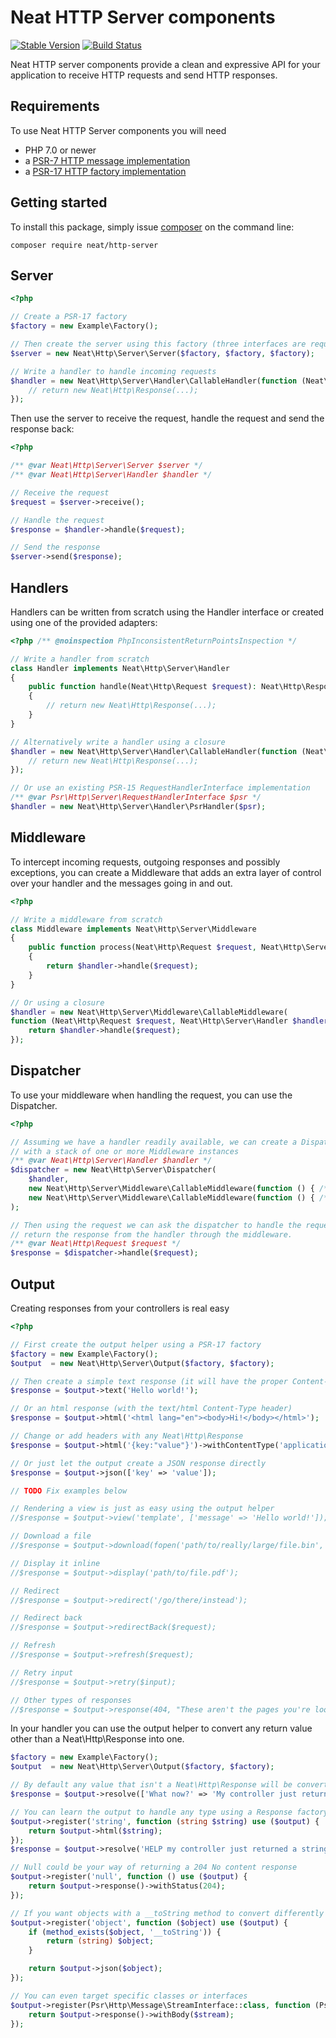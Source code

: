 Neat HTTP Server components
===========================
[![Stable Version](https://poser.pugx.org/neat/http-server/version)](https://packagist.org/packages/neat/http-server)
[![Build Status](https://travis-ci.org/neat-php/http-server.svg?branch=master)](https://travis-ci.org/neat-php/http-server)

Neat HTTP server components provide a clean and expressive API for your
application to receive HTTP requests and send HTTP responses.

Requirements
------------
To use Neat HTTP Server components you will need
- PHP 7.0 or newer
- a [PSR-7 HTTP message implementation](https://packagist.org/providers/psr/http-message-implementation)
- a [PSR-17 HTTP factory implementation](https://packagist.org/providers/psr/http-factory-implementation)

Getting started
---------------
To install this package, simply issue [composer](https://getcomposer.org) on the
command line:
```
composer require neat/http-server
```

Server
------
```php
<?php

// Create a PSR-17 factory
$factory = new Example\Factory();

// Then create the server using this factory (three interfaces are required)
$server = new Neat\Http\Server\Server($factory, $factory, $factory);

// Write a handler to handle incoming requests
$handler = new Neat\Http\Server\Handler\CallableHandler(function (Neat\Http\Request $request) {
    // return new Neat\Http\Response(...);
});
```

Then use the server to receive the request, handle the request and send the response back:
```php
<?php

/** @var Neat\Http\Server\Server $server */
/** @var Neat\Http\Server\Handler $handler */

// Receive the request
$request = $server->receive();

// Handle the request
$response = $handler->handle($request);

// Send the response
$server->send($response);
```

Handlers
--------
Handlers can be written from scratch using the Handler interface or created
using one of the provided adapters:
```php
<?php /** @noinspection PhpInconsistentReturnPointsInspection */

// Write a handler from scratch
class Handler implements Neat\Http\Server\Handler
{
    public function handle(Neat\Http\Request $request): Neat\Http\Response
    {
        // return new Neat\Http\Response(...);
    }
}

// Alternatively write a handler using a closure
$handler = new Neat\Http\Server\Handler\CallableHandler(function (Neat\Http\Request $request) {
    // return new Neat\Http\Response(...);
});

// Or use an existing PSR-15 RequestHandlerInterface implementation
/** @var Psr\Http\Server\RequestHandlerInterface $psr */
$handler = new Neat\Http\Server\Handler\PsrHandler($psr);
```

Middleware
----------
To intercept incoming requests, outgoing responses and possibly exceptions,
you can create a Middleware that adds an extra layer of control over your
handler and the messages going in and out.
```php
<?php

// Write a middleware from scratch
class Middleware implements Neat\Http\Server\Middleware
{
    public function process(Neat\Http\Request $request, Neat\Http\Server\Handler $handler): Neat\Http\Response
    {
        return $handler->handle($request);
    }
}

// Or using a closure
$handler = new Neat\Http\Server\Middleware\CallableMiddleware(
function (Neat\Http\Request $request, Neat\Http\Server\Handler $handler) {
    return $handler->handle($request);
});
```

Dispatcher
----------
To use your middleware when handling the request, you can use the Dispatcher.

```php
<?php

// Assuming we have a handler readily available, we can create a Dispatcher
// with a stack of one or more Middleware instances
/** @var Neat\Http\Server\Handler $handler */
$dispatcher = new Neat\Http\Server\Dispatcher(
    $handler,
    new Neat\Http\Server\Middleware\CallableMiddleware(function () { /* ... */ }),
    new Neat\Http\Server\Middleware\CallableMiddleware(function () { /* ... */ })
);

// Then using the request we can ask the dispatcher to handle the request and
// return the response from the handler through the middleware.
/** @var Neat\Http\Request $request */
$response = $dispatcher->handle($request);
```

Output
------
Creating responses from your controllers is real easy
```php
<?php

// First create the output helper using a PSR-17 factory
$factory = new Example\Factory();
$output  = new Neat\Http\Server\Output($factory, $factory);

// Then create a simple text response (it will have the proper Content-Type header set)
$response = $output->text('Hello world!');

// Or an html response (with the text/html Content-Type header)
$response = $output->html('<html lang="en"><body>Hi!</body></html>');

// Change or add headers with any Neat\Http\Response
$response = $output->html('{key:"value"}')->withContentType('application/json');

// Or just let the output create a JSON response directly
$response = $output->json(['key' => 'value']);

// TODO Fix examples below

// Rendering a view is just as easy using the output helper
//$response = $output->view('template', ['message' => 'Hello world!']);

// Download a file
//$response = $output->download(fopen('path/to/really/large/file.bin', 'r+'));

// Display it inline
//$response = $output->display('path/to/file.pdf');

// Redirect
//$response = $output->redirect('/go/there/instead');

// Redirect back
//$response = $output->redirectBack($request);

// Refresh
//$response = $output->refresh($request);

// Retry input
//$response = $output->retry($input);

// Other types of responses
//$response = $output->response(404, "These aren't the pages you're looking for.");
```

In your handler you can use the output helper to convert any return value other
than a Neat\Http\Response into one.
```php
$factory = new Example\Factory();
$output  = new Neat\Http\Server\Output($factory, $factory);

// By default any value that isn't a Neat\Http\Response will be converted to a JSON response  
$response = $output->resolve(['What now?' => 'My controller just returned this lousy array.']);

// You can learn the output to handle any type using a Response factory
$output->register('string', function (string $string) use ($output) {
    return $output->html($string);
});
$response = $output->resolve('HELP my controller just returned a string!');

// Null could be your way of returning a 204 No content response
$output->register('null', function () use ($output) {
    return $output->response()->withStatus(204);
});

// If you want objects with a __toString method to convert differently
$output->register('object', function ($object) use ($output) {
    if (method_exists($object, '__toString')) {
        return (string) $object;
    }

    return $output->json($object);
});

// You can even target specific classes or interfaces
$output->register(Psr\Http\Message\StreamInterface::class, function (Psr\Http\Message\StreamInterface $stream) use ($output) {
    return $output->response()->withBody($stream);
});
```
